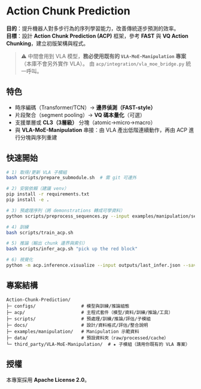 # Action Chunk Prediction

**目的**：提升機器人對多步行為的序列學習能力，改善傳統逐步預測的效率。  
**目標**：設計 **Action Chunk Prediction (ACP)** 框架，參考 **FAST** 與 **VQ Action Chunking**，建立初版架構與程式。

> ⚠️ 中間會用到 VLA 模型，**務必使用既有的 `VLA-MoE-Manipulation` 專案**（本庫不會另外實作 VLA）。
> 由 `acp/integration/vla_moe_bridge.py` 統一呼叫。

## 特色
- 時序編碼（Transformer/TCN）→ **邊界偵測（FAST-style）**
- 片段聚合（segment pooling）→ **VQ 碼本量化**（可選）
- 支援單層或 **CL3（3層級）** 分塊（atomic→micro→macro）
- 與 **VLA-MoE-Manipulation** 串接：由 VLA 產出低階連續動作，再由 ACP 進行分塊與序列重建

## 快速開始
```bash
# 1) 取得/更新 VLA 子模組
bash scripts/prepare_submodule.sh  # 需 git 可連外

# 2) 安裝依賴（建議 venv）
pip install -r requirements.txt
pip install -e .

# 3) 預處理序列（將 demonstrations 轉成可學資料）
python scripts/preprocess_sequences.py --input examples/manipulation/sequences/demo_seq_01.json     --output data/processed/train_sequences.pt

# 4) 訓練
bash scripts/train_acp.sh

# 5) 推論（輸出 chunk 邊界與索引）
bash scripts/infer_acp.sh "pick up the red block"

# 6) 視覺化
python -m acp.inference.visualize --input outputs/last_infer.json --save outputs/vis_chunks.png
```

## 專案結構
```
Action-Chunk-Prediction/
├─ configs/                 # 模型與訓練/推論組態
├─ acp/                     # 主程式套件（模型/資料/訓練/推論/工具）
├─ scripts/                 # 預處理/訓練/推論/評估/子模組
├─ docs/                    # 設計/資料格式/評估/整合說明
├─ examples/manipulation/   # Manipulation 示範資料
├─ data/                    # 預設資料夾（raw/processed/cache）
└─ third_party/VLA-MoE-Manipulation/  # ★ 子模組（請用你既有的 VLA 專案）
```

## 授權
本專案採用 **Apache License 2.0**。
